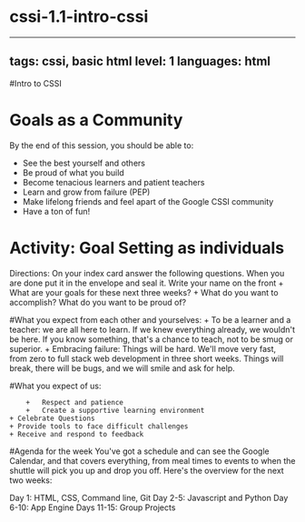 # cssi-1.1-intro-cssi
---
tags: cssi, basic html
level: 1
languages: html
---
#Intro to CSSI

# Goals as a Community

By the end of this session, you should be able to:
+ See the best yourself and others
+ Be proud of what you build
+ Become tenacious learners and patient teachers
+ Learn and grow from failure (PEP)
+ Make lifelong friends and feel apart of the Google CSSI community
+ Have a ton of fun!

# Activity: Goal Setting as individuals
Directions: On your index card answer the following questions. When you are done put it in the envelope and seal it. Write your name on the front
	+	What are your goals for these next three weeks?
	+	What do you want to accomplish? What do you want to be proud of?


#What you expect from each other and yourselves:
	+	To be a learner and a teacher: we are all here to learn. If we knew everything already, we wouldn't be here. If you know something, that's a chance to teach, not to be smug or superior.
	+ Embracing failure: Things will be hard. We'll move very fast, from zero to full stack web development in three short weeks. Things will break, there will be bugs, and we will smile and ask for help.

#What you expect of us:

		+	Respect and patience
		+	Create a supportive learning environment
    + Celebrate Questions
    + Provide tools to face difficult challenges
    + Receive and respond to feedback

#Agenda for the week
You've got a schedule and can see the Google Calendar, and that covers everything, from meal times to events to when the shuttle will pick you up and drop you off. Here's the overview for the next two weeks:

Day 1: HTML, CSS, Command line, Git
Day 2-5: Javascript and Python
Day 6-10: App Engine
Days 11-15: Group Projects
